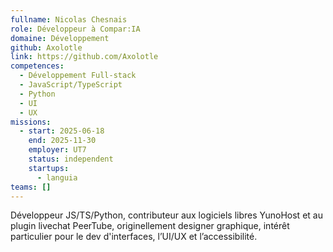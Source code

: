 ```yaml
---
fullname: Nicolas Chesnais
role: Développeur à Compar:IA
domaine: Développement
github: Axolotle
link: https://github.com/Axolotle
competences:
  - Développement Full-stack
  - JavaScript/TypeScript
  - Python
  - UI
  - UX
missions:
  - start: 2025-06-18
    end: 2025-11-30
    employer: UT7
    status: independent
    startups:
      - languia
teams: []
---
```

Développeur JS/TS/Python, contributeur aux logiciels libres YunoHost et au plugin livechat PeerTube, originellement designer graphique, intérêt particulier pour le dev d'interfaces, l’UI/UX et l’accessibilité.